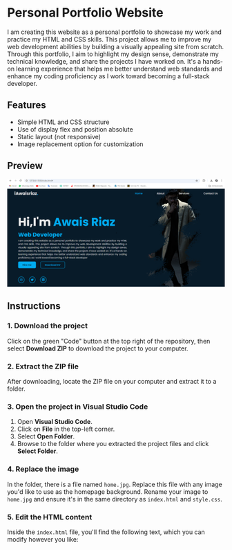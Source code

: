 # Personal Portfolio Website

I am creating this website as a personal portfolio to showcase my work and practice my HTML and CSS skills. This project allows me to improve my web development abilities by building a visually appealing site from scratch. Through this portfolio, I aim to highlight my design sense, demonstrate my technical knowledge, and share the projects I have worked on. It's a hands-on learning experience that helps me better understand web standards and enhance my coding proficiency as I work toward becoming a full-stack developer.

## Features
- Simple HTML and CSS structure
- Use of display flex and position absolute
- Static layout (not responsive)
- Image replacement option for customization

## Preview
![Preview](awais.png)

## Instructions

### 1. Download the project

Click on the green "Code" button at the top right of the repository, then select **Download ZIP** to download the project to your computer.

### 2. Extract the ZIP file

After downloading, locate the ZIP file on your computer and extract it to a folder.

### 3. Open the project in Visual Studio Code

1. Open **Visual Studio Code**.
2. Click on **File** in the top-left corner.
3. Select **Open Folder**.
4. Browse to the folder where you extracted the project files and click **Select Folder**.

### 4. Replace the image

In the folder, there is a file named `home.jpg`. Replace this file with any image you'd like to use as the homepage background. Rename your image to `home.jpg` and ensure it's in the same directory as `index.html` and `style.css`.

### 5. Edit the HTML content


Inside the `index.html` file, you'll find the following text, which you can modify however you like:

